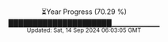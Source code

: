 <p align="center">
⏳Year Progress (70.29 %)<br>
█████████████████████▁▁▁▁▁▁▁▁▁ <br>
<sub>Updated: Sat, 14 Sep 2024 06:03:05 GMT</sub>
</p>

